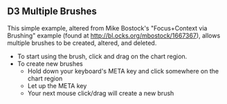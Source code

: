 ## D3 Multiple Brushes

This simple example, altered from Mike Bostock's "Focus+Context via Brushing" example (found at http://bl.ocks.org/mbostock/1667367), allows multiple brushes to be created, altered, and deleted. 

* To start using the brush, click and drag on the chart region. 
* To create new brushes
	* Hold down your keyboard's META key and click somewhere on the chart region
	* Let up the META key 
	* Your next mouse click/drag will create a new brush